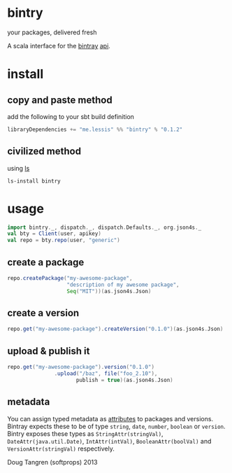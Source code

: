 # bintry

your packages, delivered fresh

A scala interface for the [bintray](https://bintray.com) [api](https://bintray.com/docs/api.html).

# install

## copy and paste method

add the following to your sbt build definition

```scala
libraryDependencies += "me.lessis" %% "bintry" % "0.1.2"
```

## civilized method

using [ls](https://github.com/softprops/ls#readme)

    ls-install bintry

# usage

```scala
import bintry._, dispatch._, dispatch.Defaults._, org.json4s._
val bty = Client(user, apikey)
val repo = bty.repo(user, "generic")
```

## create a package

```scala
repo.createPackage("my-awesome-package",
                   "description of my awesome package",
                   Seq("MIT"))(as.json4s.Json)
```


## create a version

```scala
repo.get("my-awesome-package").createVersion("0.1.0")(as.json4s.Json)
```

## upload & publish it

```scala
repo.get("my-awesome-package").version("0.1.0")
               .upload("/baz", file("foo_2.10"),
                      publish = true)(as.json4s.Json)
```

## metadata

You can assign typed metadata as [attributes](https://bintray.com/docs/api.html#_attributes) to packages and versions.
Bintray expects these to be of type `string`, `date`, `number`, `boolean` or `version`. Bintry exposes these types as
`StringAttr(stringVal)`, `DateAttr(java.util.Date)`, `IntAttr(intVal)`, `BooleanAttr(boolVal)` and  `VersionAttr(stringVal)` respectively.


Doug Tangren (softprops) 2013
